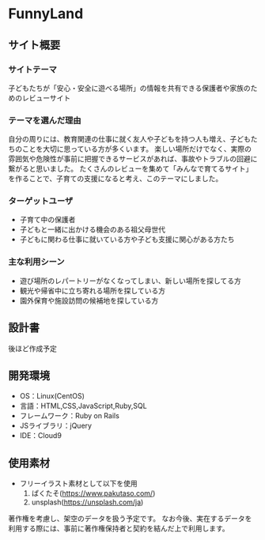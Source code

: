 # FunnyLand

## サイト概要
### サイトテーマ
子どもたちが「安心・安全に遊べる場所」の情報を共有できる保護者や家族のためのレビューサイト

### テーマを選んだ理由
自分の周りには、教育関連の仕事に就く友人や子どもを持つ人も増え、子どもたちのことを大切に思っている方が多くいます。
楽しい場所だけでなく、実際の雰囲気や危険性が事前に把握できるサービスがあれば、事故やトラブルの回避に繋がると思いました。
たくさんのレビューを集めて「みんなで育てるサイト」を作ることで、子育ての支援になると考え、このテーマにしました。

### ターゲットユーザ
- 子育て中の保護者
- 子どもと一緒に出かける機会のある祖父母世代
- 子どもに関わる仕事に就いている方や子ども支援に関心がある方たち

### 主な利用シーン
- 遊び場所のレパートリーがなくなってしまい、新しい場所を探してる方
- 観光や帰省中に立ち寄れる場所を探している方
- 園外保育や施設訪問の候補地を探している方

## 設計書
後ほど作成予定

## 開発環境
- OS：Linux(CentOS)
- 言語：HTML,CSS,JavaScript,Ruby,SQL
- フレームワーク：Ruby on Rails
- JSライブラリ：jQuery
- IDE：Cloud9

## 使用素材
- フリーイラスト素材として以下を使用
  1. ぱくたそ(https://www.pakutaso.com/)
  2. unsplash(https://unsplash.com/ja)

著作権を考慮し、架空のデータを扱う予定です。
なお今後、実在するデータを利用する際には、事前に著作権保持者と契約を結んだ上で利用します。